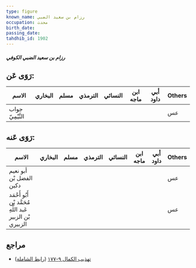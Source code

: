 ```yaml
---
type: figure
known_name: رزام بن سعيد الضبي
occupation: محدث
birth_date:
passing_date:
tahdhib_id: 1902
---
```

##### رزام بن سعيد الضبي الكوفي

## رَوَى عَن:
| الاسم            | البخاري | مسلم | الترمذي | النسائي | ابن ماجه | أبي داود | Others |
| ---------------- | ------- | ---- | ------- | ------- | -------- | -------- | ------ |
| جواب التَّيْمِيّ |         |      |         |         |          |          | عس     |
## رَوَى عَنه:
| الاسم                                                      | البخاري | مسلم | الترمذي | النسائي | ابن ماجه | أبي داود | Others |
| ---------------------------------------------------------- | ------- | ---- | ------- | ------- | -------- | -------- | ------ |
| أبو نعيم الفضل بْن دكين                                    |         |      |         |         |          |          | عس     |
| أَبُو أَحْمَد مُحَمَّد بْن عَبد اللَّهِ بْن الزبير الزبيري |         |      |         |         |          |          | عس     |
## مراجع
- [تهذيب الكمال ٩-١٧٧](obsidian://open?vault=Tahdhib-al-Kamal&file=Figures/١٩٠٢-رزام%20بن%20سعيد%20الضبي%20الكوفي) ([رابط الشاملة](https://shamela.ws/book/3722/4417))